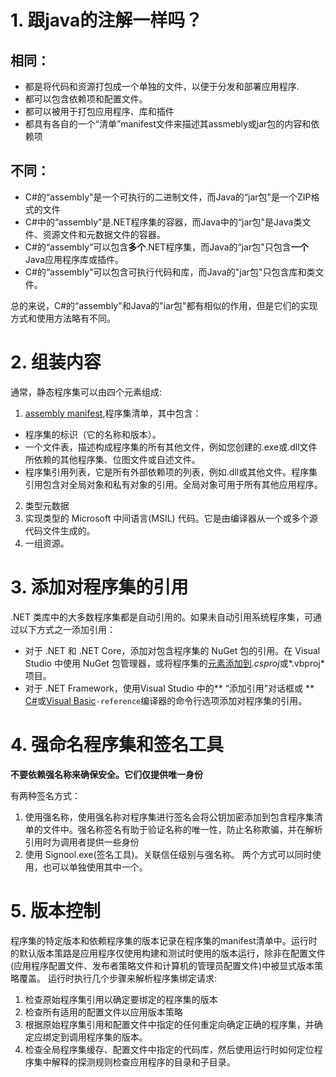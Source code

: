# 1. 跟java的注解一样吗？
## 相同：
* 都是将代码和资源打包成一个单独的文件，以便于分发和部署应用程序.
* 都可以包含依赖项和配置文件。
* 都可以被用于打包应用程序、库和插件
* 都具有各自的一个“清单”manifest文件来描述其assmebly或jar包的内容和依赖项
## 不同：
* C#的“assembly"是一个可执行的二进制文件，而Java的“jar包"是一个ZIP格式的文件
* C#中的“assembly"是.NET程序集的容器，而Java中的“jar包"是Java类文件、资源文件和元数据文件的容器。
* C#的“assembly”可以包含**多个**.NET程序集，而Java的“jar包"只包含**一个**Java应用程序库或插件。
* C#的“assembly"可以包含可执行代码和库，而Java的"jar包"只包含库和类文件。

总的来说，C#的“assembly"和Java的"iar包"都有相似的作用，但是它们的实现方式和使用方法略有不同。

# 2. 组装内容
通常，静态程序集可以由四个元素组成:

1. [assembly manifest](https://learn.microsoft.com/en-us/dotnet/standard/assembly/manifest),程序集清单，其中包含：
* 程序集的标识（它的名称和版本）。
* 一个文件表，描述构成程序集的所有其他文件，例如您创建的.exe或.dll文件所依赖的其他程序集、位图文件或自述文件。
* 程序集引用列表，它是所有外部依赖项的列表，例如.dll或其他文件。程序集引用包含对全局对象和私有对象的引用。全局对象可用于所有其他应用程序。
2. 类型元数据
3. 实现类型的 Microsoft 中间语言(MSIL) 代码。它是由编译器从一个或多个源代码文件生成的。
4. 一组资源。

# 3. 添加对程序集的引用
.NET 类库中的大多数程序集都是自动引用的。如果未自动引用系统程序集，可通过以下方式之一添加引用：

*   对于 .NET 和 .NET Core，添加对包含程序集的 NuGet 包的引用。在 Visual Studio 中使用 NuGet 包管理器，或将程序集的[<PackageReference>元素添加到](https://learn.microsoft.com/en-us/dotnet/core/tools/dependencies#the-packagereference-element)*.csproj*或*.vbproj*项目。
*   对于 .NET Framework，使用Visual Studio 中的** “添加引用”对话框或 ** [C#](https://learn.microsoft.com/en-us/dotnet/csharp/language-reference/compiler-options/inputs#references)或[Visual Basic](https://learn.microsoft.com/en-us/dotnet/visual-basic/reference/command-line-compiler/reference)`-reference`编译器的命令行选项添加对程序集的引用。

# 4. 强命名程序集和签名工具
**不要依赖强名称来确保安全。它们仅提供唯一身份**

有两种签名方式：
1. 使用强名称，使用强名称对程序集进行签名会将公钥加密添加到包含程序集清单的文件中。强名称签名有助于验证名称的唯一性，防止名称欺骗，并在解析引用时为调用者提供一些身份
2. 使用 Signool.exe(签名工具)。关联信任级别与强名称。
两个方式可以同时使用，也可以单独使用其中一个。

# 5. 版本控制
程序集的特定版本和依赖程序集的版本记录在程序集的manifest清单中。运行时的默认版本策路是应用程序仅使用构建和测试时使用的版本运行，除非在配置文件(应用程序配置文件、发布者策略文件和计算机的管理员配置文件)中被显式版本策略覆盖。
运行时执行几个步骤来解析程序集绑定请求:
1. 检查原始程序集引用以确定要绑定的程序集的版本
2. 检查所有适用的配置文件以应用版本策略
3. 根据原始程序集引用和配置文件中指定的任何重定向确定正确的程序集，并确定应绑定到调用程序集的版本。
4. 检查全局程序集缓存、配置文件中指定的代码库，然后使用运行时如何定位程序集中解释的探测规则检查应用程序的目录和子目录。

